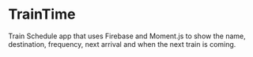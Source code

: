 # TrainTime

Train Schedule app that uses Firebase and Moment.js to show the name, destination, frequency, next arrival and when the next train is coming.
